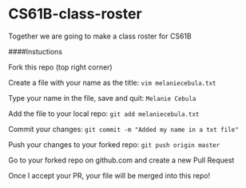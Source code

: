 # CS61B-class-roster

Together we are going to make a class roster for CS61B


####Instuctions

Fork this repo (top right corner)

Create a file with your name as the title: `vim melaniecebula.txt`

Type your name in the file, save and quit: `Melanie Cebula`

Add the file to your local repo: `git add melaniecebula.txt`

Commit your changes: `git commit -m "Added my name in a txt file"`

Push your changes to your forked repo: `git push origin master`

Go to your forked repo on github.com and create a new Pull Request

Once I accept your PR, your file will be merged into this repo!




